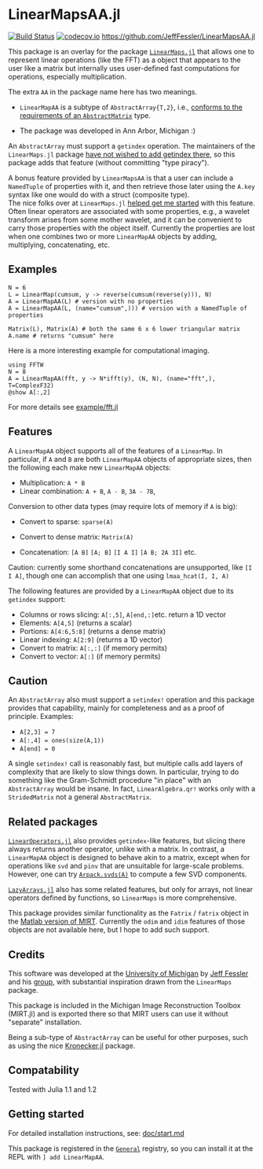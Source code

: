 # LinearMapsAA.jl

[![Build Status](https://travis-ci.org/JeffFessler/LinearMapsAA.jl.svg?branch=master)](https://travis-ci.org/JeffFessler/LinearMapsAA.jl)
[![codecov.io](http://codecov.io/github/JeffFessler/LinearMapsAA.jl/coverage.svg?branch=master)](http://codecov.io/github/JeffFessler/LinearMapsAA.jl?branch=master)
https://github.com/JeffFessler/LinearMapsAA.jl

This package is an overlay for the package
[`LinearMaps.jl`](https://github.com/Jutho/LinearMaps.jl)
that allows one to represent linear operations
(like the FFT)
as a object that appears to the user like a matrix
but internally uses user-defined fast computations
for operations, especially multiplication.

The extra `AA` in the package name here has two meanings.

- `LinearMapAA` is a subtype of `AbstractArray{T,2}`, i.e.,
[conforms to the requirements of an `AbstractMatrix`](https://docs.julialang.org/en/latest/manual/interfaces/#man-interface-array-1)
type.

- The package was developed in Ann Arbor, Michigan :)

An `AbstractArray`
must support a `getindex` operation.
The maintainers of the `LinearMaps.jl` package
[have not wished to add getindex there](https://github.com/Jutho/LinearMaps.jl/issues/38),
so this package adds that feature
(without committing "type piracy").

A bonus feature provided by `LinearMapsAA`
is that a user can include a `NamedTuple` of properties
with it, and then retrieve those later
using the `A.key` syntax like one would do with a struct (composite type).  
The nice folks over at `LinearMaps.jl`
[helped get me started](https://github.com/Jutho/LinearMaps.jl/issues/53)
with this feature.
Often linear operators are associated
with some properties,
e.g.,
a wavelet transform arises
from some mother wavelet,
and it can be convenient
to carry those properties with the object itself.
Currently
the properties are lost when one combines
two or more `LinearMapAA` objects by adding, multiplying, concatenating, etc.


## Examples

```
N = 6
L = LinearMap(cumsum, y -> reverse(cumsum(reverse(y))), N)
A = LinearMapAA(L) # version with no properties
A = LinearMapAA(L, (name="cumsum",))) # version with a NamedTuple of properties

Matrix(L), Matrix(A) # both the same 6 x 6 lower triangular matrix
A.name # returns "cumsum" here
```

Here is a more interesting example for computational imaging.
```
using FFTW
N = 8
A = LinearMapAA(fft, y -> N*ifft(y), (N, N), (name="fft",), T=ComplexF32)
@show A[:,2]
```
For more details see
[example/fft.jl](https://github.com/JeffFessler/LinearMapsAA.jl/blob/master/example/fft.jl)


## Features

A `LinearMapAA` object supports all of the features of a `LinearMap`.
In particular, if `A` and `B` are both `LinearMapAA` objects
of appropriate sizes,
then the following each make new `LinearMapAA` objects:
- Multiplication: `A * B`
- Linear combination: `A + B`, `A - B`, `3A - 7B`,

Conversion to other data types
(may require lots of memory if `A` is big):
- Convert to sparse: `sparse(A)`
- Convert to dense matrix: `Matrix(A)`

- Concatenation: `[A B]` `[A; B]` `[I A I]` `[A B; 2A 3I]` etc.

Caution: currently some shorthand concatenations are unsupported,
like `[I I A]`, though one can accomplish that one using
`lmaa_hcat(I, I, A)`

The following features are provided
by a `LinearMapAA` object
due to its `getindex` support:
- Columns or rows slicing: `A[:,5]`, `A[end,:]`etc. return a 1D vector
- Elements: `A[4,5]` (returns a scalar)
- Portions: `A[4:6,5:8]` (returns a dense matrix)
- Linear indexing: `A[2:9]` (returns a 1D vector)
- Convert to matrix: `A[:,:]` (if memory permits)
- Convert to vector: `A[:]` (if memory permits)


## Caution

An `AbstractArray` also must support a `setindex!` operation
and this package provides that capability,
mainly for completeness
and as a proof of principle.
Examples:
- `A[2,3] = 7`
- `A[:,4] = ones(size(A,1))`
- `A[end] = 0`

A single `setindex!` call is reasonably fast,
but multiple calls add layers of complexity
that are likely to slow things down.
In particular, trying to do something like the Gram-Schmidt procedure
"in place" with an `AbstractArray` would be insane.
In fact, `LinearAlgebra.qr!` works only with a `StridedMatrix`
not a general `AbstractMatrix`.

## Related packages

[`LinearOperators.jl`](https://github.com/JuliaSmoothOptimizers/LinearOperators.jl)
also provides `getindex`-like features,
but slicing there always returns another operator,
unlike with a matrix.
In contrast,
a `LinearMapAA` object is designed to behave
akin to a matrix,
except when for operations like `svd` and `pinv`
that are unsuitable for large-scale problems.
However, one can try
[`Arpack.svds(A)`](https://julialinearalgebra.github.io/Arpack.jl/latest/index.html#Arpack.svds)
to compute a few SVD components.

[`LazyArrays.jl`](https://github.com/JuliaArrays/LazyArrays.jl)
also has some related features,
but only for arrays, not linear operators defined by functions,
so `LinearMaps` is more comprehensive.

This package provides similar functionality
as the `Fatrix` / `fatrix` object in the
[Matlab version of MIRT](https://github.com/JeffFessler/mirt).
Currently the `odim` and `idim` features of those objects
are not available here,
but I hope to add such support.


## Credits

This software was developed at the
[University of Michigan](https://umich.edu/)
by
[Jeff Fessler](http://web.eecs.umich.edu/~fessler)
and his
[group](http://web.eecs.umich.edu/~fessler/group),
with substantial inspiration drawn
from the `LinearMaps` package.


This package is included in the
Michigan Image Reconstruction Toolbox (MIRT.jl)
and is exported there
so that MIRT users can use it
without "separate" installation.

Being a sub-type of `AbstractArray` can be useful
for other purposes,
such as using the nice
[Kronecker.jl](https://github.com/MichielStock/Kronecker.jl)
package.


## Compatability

Tested with Julia 1.1 and 1.2


## Getting started

For detailed installation instructions, see:
[doc/start.md](https://github.com/JeffFessler/MIRT.jl/blob/master/doc/start.md)

This package is registered in the
[`General`](https://github.com/JuliaRegistries/General) registry,
so you can install it at the REPL with `] add LinearMapAA`.
